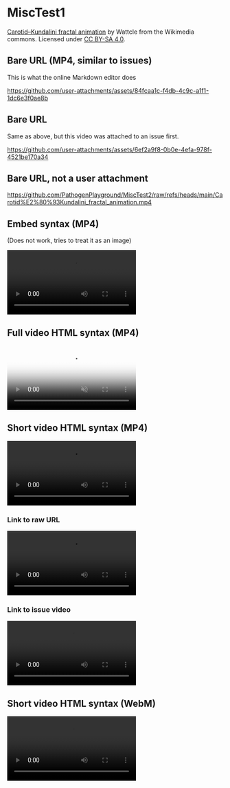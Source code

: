 # MiscTest1

[Carotid–Kundalini fractal animation](https://commons.wikimedia.org/wiki/File:Carotid%E2%80%93Kundalini_fractal_animation.webm) by Wattcle from the Wikimedia commons. Licensed under [CC BY-SA 4.0](https://creativecommons.org/licenses/by-sa/4.0/deed.en).

## Bare URL (MP4, similar to issues)

This is what the online Markdown editor does

https://github.com/user-attachments/assets/84fcaa1c-f4db-4c9c-a1f1-1dc6e3f0ae8b

## Bare URL

Same as above, but this video was attached to an issue first.

https://github.com/user-attachments/assets/6ef2a9f8-0b0e-4efa-978f-4521be170a34

## Bare URL, not a user attachment

https://github.com/PathogenPlayground/MiscTest2/raw/refs/heads/main/Carotid%E2%80%93Kundalini_fractal_animation.mp4

## Embed syntax (MP4)

(Does not work, tries to treat it as an image)

![](Carotid–Kundalini_fractal_animation.mp4)

## Full video HTML syntax (MP4)

<video autoplay="" loop="" muted="" playsinline="" poster="Carotid–Kundalini_fractal_animation.jpg">
<source src="Carotid–Kundalini_fractal_animation.mp4" type="video/mp4">
<img src="Carotid–Kundalini_fractal_animation.jpg">
</video>

## Short video HTML syntax (MP4)

<video src="Carotid–Kundalini_fractal_animation.mp4"></video>

### Link to raw URL

<video src="https://github.com/PathogenPlayground/MiscTest2/raw/refs/heads/main/Carotid%E2%80%93Kundalini_fractal_animation.mp4"></video>

### Link to issue video

<video src="https://github.com/user-attachments/assets/6ef2a9f8-0b0e-4efa-978f-4521be170a34"></video>

## Short video HTML syntax (WebM)

<video src="Carotid–Kundalini_fractal_animation.webm"></video>
